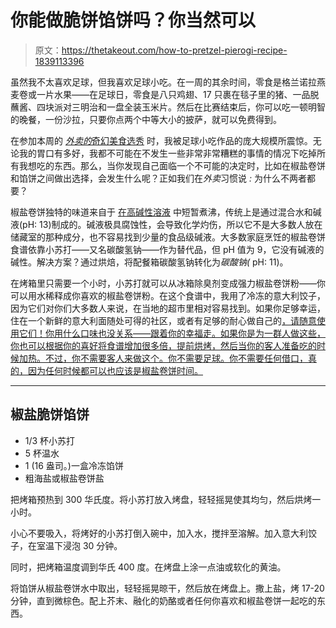 # 你能做脆饼馅饼吗？你当然可以

> 原文：<https://thetakeout.com/how-to-pretzel-pierogi-recipe-1839113396>

虽然我不太喜欢足球，但我喜欢足球小吃。在一周的其余时间，零食是格兰诺拉燕麦卷或一片水果——在足球日，零食是八只鸡翅、17 只裹在毯子里的猪、一品脱蘸酱、四块派对三明治和一盘全装玉米片。然后在比赛结束后，你可以吃一顿明智的晚餐，一份沙拉，只要你点两个中等大小的披萨，就可以免费得到。



在参加本周的 [*外卖的*奇幻美食选秀](https://thetakeout.com/c/takeout-draft) 时，我被足球小吃作品的庞大规模所震惊。无论我的胃口有多好，我都不可能在不发生一些非常非常糟糕的事情的情况下吃掉所有我想吃的东西。那么，当你发现自己面临一个不可能的决定时，比如在椒盐卷饼和馅饼之间做出选择，会发生什么呢？正如我们在*外卖*习惯说 *:* 为什么不两者都要？

椒盐卷饼独特的味道来自于 [在高碱性溶液](https://thetakeout.com/recipe-how-to-make-homemade-pretzels-1832133553) 中短暂煮沸，传统上是通过混合水和碱液(pH: 13)制成的。碱液极具腐蚀性，会导致化学灼伤，所以它不是大多数人放在储藏室的那种成分，也不容易找到少量的食品级碱液。大多数家庭烹饪的椒盐卷饼食谱依靠小苏打——又名碳酸氢钠——作为替代品，但 pH 值为 9，它没有碱液的碱性。解决方案？通过烘焙，将配餐箱碳酸氢钠转化为*碳酸钠(* pH: 11)。

在烤箱里只需要一个小时，小苏打就可以从冰箱除臭剂变成强力椒盐卷饼粉——你可以用水稀释成你喜欢的椒盐卷饼粉。在这个食谱中，我用了冷冻的意大利饺子，因为它们对你们大多数人来说，在当地的超市里相对容易找到。如果你足够幸运，住在一个新鲜的意大利面随处可得的社区，或者有足够的耐心做自己的[，请随意使用它们！你用什么口味也没关系——跟着你的幸福走。如果你是为一群人做这些，你也可以根据你的喜好将食谱增加很多倍，提前烘烤，然后当你的客人准备吃的时候加热。不过，你不需要客人来做这个。你不需要足球。你不需要任何借口，真的，因为任何时候都可以也应该是椒盐卷饼时间。](https://thetakeout.com/recipe-how-to-make-pierogi-at-home-1833722486)

* * *

## 椒盐脆饼馅饼

*   1/3 杯小苏打
*   5 杯温水
*   1 (16 盎司。)一盒冷冻馅饼
*   粗海盐或椒盐卷饼盐

把烤箱预热到 300 华氏度。将小苏打放入烤盘，轻轻摇晃使其均匀，然后烘烤一小时。

小心不要吸入，将烤好的小苏打倒入碗中，加入水，搅拌至溶解。加入意大利饺子，在室温下浸泡 30 分钟。

同时，把烤箱温度调到华氏 400 度。在烤盘上涂一点油或软化的黄油。

将馅饼从椒盐卷饼水中取出，轻轻摇晃晾干，然后放在烤盘上。撒上盐，烤 17-20 分钟，直到微棕色。配上芥末、融化的奶酪或者任何你喜欢和椒盐卷饼一起吃的东西。